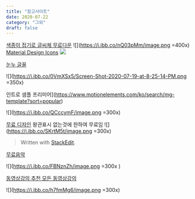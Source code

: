 ```yaml
---
title: "참고사이트"
date: 2020-07-22
category: "그외"
draft: false
---
```

[색종이 접기로 글씨체 무료다운](https://www.shutterstock.com/ko/image-vector/vector-modern-paper-font-alphabet-642901864)
![](https://i.ibb.co/nQ03pMm/image.png =400x)
[Material Design Icons](https://github.com/google/material-design-icons/releases/tag/1.0.0)
![](https://i.ibb.co/25FsMSq/image.png)

[눈누 글꼴](https://noonnu.cc/)

![](https://i.ibb.co/0VmXSx5/Screen-Shot-2020-07-19-at-8-25-14-PM.png =350x)


인트로 샘플 프리미어](https://www.motionelements.com/ko/search/mg-template?sort=popular)

![](https://i.ibb.co/QCccymF/image.png =300x)

[무료 디자인](https://www.flaticon.com/)
왕관표시 없는것에 한하여 무료임
![](https://i.ibb.co/SKrtM5t/image.png =300x)
> Written with [StackEdit](https://stackedit.io/).

[무료음악](https://www.youtube.com/audiolibrary/music?nv=1)

![](https://i.ibb.co/FBNznZh/image.png  =300x )

  

[동영상강의 추천  모든 동영상강의 ](https://terua768.tistory.com/entry/%EC%98%81%EC%83%81%ED%8E%B8%EC%A7%91-%ED%94%84%EB%A6%AC%EB%AF%B8%EC%96%B4-%ED%94%84%EB%A1%9C-%EA%B0%95%EC%9D%98-%EC%B6%94%EC%B2%9C)

![](https://i.ibb.co/h7fmMg6/image.png =300x)
<!--stackedit_data:
eyJoaXN0b3J5IjpbNDkxMzUwNjA4LC03NjkyODg2OTMsMTMxMj
U3NTg5M119
-->